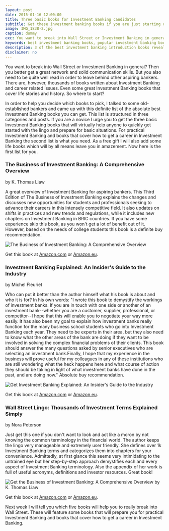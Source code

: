 ```yaml
---
layout: post
date: 2015-01-16 12:00:00
title: Three basic books for Investment Banking candidates  
subtitle: Get these investment banking books if you are just starting out
image: IMG_1838-2.jpg
caption: dummy
exc: You want to break into Wall Street or Investment Banking in general? Then you better get a great network and solid communication skills. But you also need to be quite well read in order to leave behind other aspiring bankers. Which books do you have to read?
keywords: best investment banking books, popular investment banking books, investment banking required reading
description: 3 of the best investment banking introduction books revealed so you know what to read to prepare for a solid career
disclaimer: no
---
```




You want to break into Wall Street or Investment Banking in general? Then you better get a great network and solid communication skills. But you also need to be quite well read in order to leave behind other aspiring bankers. There are, however, thousands of books written about Investment Banking and career related issues. Even some great Investment Banking books that cover life stories and history. So where to start?

In order to help you decide which books to pick, I talked to some old-established bankers and came up with this definite list of the absolute best Investment Banking books you can get. This list is structured in three categories and posts. If you are a novice I urge you to get the three basic Investment Banking books that will virtually help anyone to quickly get started with the lingo and prepare for basic situations. For practical Investment Banking and books that cover how to get a career in Investment Banking the second list is what you need. As a free gift I will also add some life books which will by all means leave you in amazement. Now here is the first list for you.



### The Business of Investment Banking: A Comprehensive Overview 
by K. Thomas Liaw

A great overview of Investment Banking for aspiring bankers. This Third Edition of The Business of Investment Banking explains the changes and discusses new opportunities for students and professionals seeking to advance their careers in this intensely competitive field. It also updates on shifts in practices and new trends and regulations, while it includes new chapters on Investment Banking in BRIC countries. If you have some experience skip this book, as you won't get a lot of benefit out of it. However, based on the needs of college students this book is a definite buy recommendation.

<img alt="The Business of Investment Banking: A Comprehensive Overview " src="https://images-na.ssl-images-amazon.com/images/I/519lPOxXJ5L._SL250_.jpg"/>


Get this book at <a href="http://amzn.to/1IH1G73" class="buy">Amazon.com</a> or <a href="http://amzn.to/1xw1zmk" class="buy">Amazon.eu</a>. 

### Investment Banking Explained: An Insider's Guide to the Industry 
by Michel Fleuriet

Who can put it better than the author himself what his book is about and who it is for? In his own words: "I wrote this book to demystify the workings of investment banks. If you are in touch with one side or another of an investment bank--whether you are a customer, supplier, professional, or competitor--I hope that this will enable you to negotiate your way more easily. It has also been my goal to explain how investment banks really function for the many business school students who go into Investment Banking each year. They need to be experts in their area, but they also need to know what the other areas of the bank are doing if they want to be involved in solving the complex financial problems of their clients. This book should answer the many questions asked by senior executives who are selecting an investment bank.Finally, I hope that my experience in the business will prove useful for my colleagues in any of these institutions who are still wondering what the heck happens here and what course of action they should be taking in light of what investment banks have done in the past, and are doing now." Absolute buy recommendation.

<img alt="Get Investment Banking Explained: An Insider's Guide to the Industry" src="https://images-na.ssl-images-amazon.com/images/I/51IbK2-d1aL._SL250_.jpg"/>


Get this book at <a href="http://amzn.to/1IQecz4" class="buy">Amazon.com</a> or <a href="http://amzn.to/1wfOZan" class="buy">Amazon.eu</a>. 


### Wall Street Lingo: Thousands of Investment Terms Explained Simply 
by Nora Peterson

Just get this one if you don't want to look and act like a moron by not knowing the common terminology in the financial world. The author keeps the lingo very manageable and extremely user friendly. She defines over 1k Investment Banking terms and categorizes them into chapters for your convenience. Admittedly, at first glance this seems very intimidating to the untrained eye but her step-by-step approach demystifies each and every aspect of Investment Banking terminology. Also the appendix of her work is full of useful acronyms, definitions and investor resources. Great book!

<img alt="Get the Business of Investment Banking: A Comprehensive Overview by K. Thomas Liaw" src="https://images-na.ssl-images-amazon.com/images/I/51u07RUUfiL._SL250_.jpg"/>

Get this book at <a href="http://amzn.to/1BalcrB" class="buy">Amazon.com</a> or <a href="http://amzn.to/17OKzCY" class="buy">Amazon.eu</a>. 

Next week I will tell you which five books will help you to really break into Wall Street. These will feature some books that will prepare you for practical Investment Banking and books that cover how to get a career in Investment Banking.